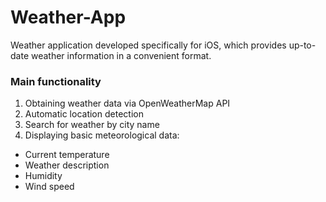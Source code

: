 # Weather-App
Weather application developed specifically for iOS, which provides up-to-date weather information in a convenient format.

### Main functionality
1) Obtaining weather data via OpenWeatherMap API
2) Automatic location detection
3) Search for weather by city name
4) Displaying basic meteorological data:
- Current temperature
- Weather description
- Humidity
- Wind speed


